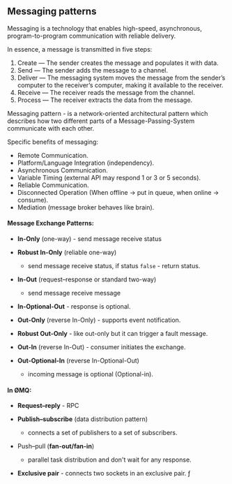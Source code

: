 Messaging patterns
-

Messaging is a technology that enables
high-speed, asynchronous, program-to-program communication with reliable delivery.

In essence, a message is transmitted in five steps:
1. Create — The sender creates the message and populates it with data.
2. Send — The sender adds the message to a channel.
3. Deliver — The messaging system moves the message from the sender’s computer
   to the receiver’s computer, making it available to the receiver.
4. Receive — The receiver reads the message from the channel.
5. Process — The receiver extracts the data from the message. 

Messaging pattern - is a network-oriented architectural pattern
which describes how two different parts of a Message-Passing-System
communicate with each other.

Specific benefits of messaging:

* Remote Communication.
* Platform/Language Integration (independency).
* Asynchronous Communication.
* Variable Timing (external API may respond 1 or 3 or 5 seconds).
* Reliable Communication.
* Disconnected Operation (When offline -> put in queue, when online -> consume).
* Mediation (message broker behaves like brain).

#### Message Exchange Patterns:

* **In-Only** (one-way) - send message receive status

* **Robust In-Only** (reliable one-way)
  - send message receive status, if status `false` - return status.

* **In-Out** (request–response or standard two-way)
  - send message receive message

* **In-Optional-Out** - response is optional.

* **Out-Only** (reverse In-Only) - supports event notification.

* **Robust Out-Only** - like out-only but it can trigger a fault message.

* **Out-In** (reverse In-Out) - consumer initiates the exchange.

* **Out-Optional-In** (reverse In-Optional-Out)
  - incoming message is optional (Optional-in).

#### In ØMQ:

* **Request–reply** - RPC

* **Publish–subscribe** (data distribution pattern)
  - connects a set of publishers to a set of subscribers.

* Push–pull (**fan-out/fan-in**)
  - parallel task distribution and don't wait for any response.

* **Exclusive pair** - connects two sockets in an exclusive pair.
ƒ
